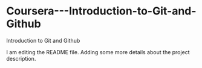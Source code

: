 # Coursera---Introduction-to-Git-and-Github
Introduction to Git and Github

I am editing the README file. Adding some more details about the project description.
